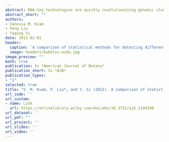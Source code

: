 ```yaml
---
abstract: RNA‐Seq technologies are quickly revolutionizing genomic studies, and statistical methods for RNA‐seq data are under continuous development. Timely review and comparison of the most recently proposed statistical methods will provide a useful guide for choosing among them for data analysis. Particular interest surrounds the ability to detect differential expression (DE) in genes. Here we compare four recently proposed statistical methods, edgeR, DESeq, baySeq, and a method with a two‐stage Poisson model (TSPM), through a variety of simulations that were based on different distribution models or real data. We compared the ability of these methods to detect DE genes in terms of the significance ranking of genes and false discovery rate control. All methods compared are implemented in freely available software. We also discuss the availability and functions of the currently available versions of these software.
abstract_short: ""
authors:
- Vanessa M. Kvam 
- Peng Liu
- Yaqing Si
date: 2012-02-01
header:
  caption: 'A comparison of statistical methods for detecting differentially expressed genes from RNA‐seq data'
  image: headers/bubbles-wide.jpg
image_preview: ""
math: true
publication: In *American Journal of Botany*.
publication_short: In *AJB*
publication_types:
- "2"
selected: true
title: "V. M. Kvam, P. Liu*, and Y. Si (2012). A comparison of statistical methods for detecting differentially expressed genes from RNA-seq data. American Journal of Botany, 99(2):248-256."
url_code: ''
url_custom:
- name: Link
  url: https://onlinelibrary.wiley.com/doi/abs/10.3732/ajb.1100340
url_dataset: ''
url_pdf: ""
url_project: ''
url_slides: ''
url_video: ''
---
```


